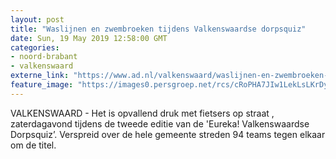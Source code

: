```yaml
---
layout: post
title: "Waslijnen en zwembroeken tijdens Valkenswaardse dorpsquiz"
date: Sun, 19 May 2019 12:58:00 GMT
categories: 
- noord-brabant 
- valkenswaard 
externe_link: "https://www.ad.nl/valkenswaard/waslijnen-en-zwembroeken-tijdens-valkenswaardse-dorpsquiz~a8b35fb1/"
feature_image: "https://images0.persgroep.net/rcs/cRoPHA7JIw1LekLsLKrDyxfc37I/diocontent/148715498/_fitwidth/400/?appId=21791a8992982cd8da851550a453bd7f&quality=0.7"
---
```


VALKENSWAARD - Het is opvallend druk met fietsers op straat , zaterdagavond tijdens de tweede editie van de 'Eureka! Valkenswaardse Dorpsquiz’. Verspreid over de hele gemeente streden 94 teams tegen elkaar om de titel.
